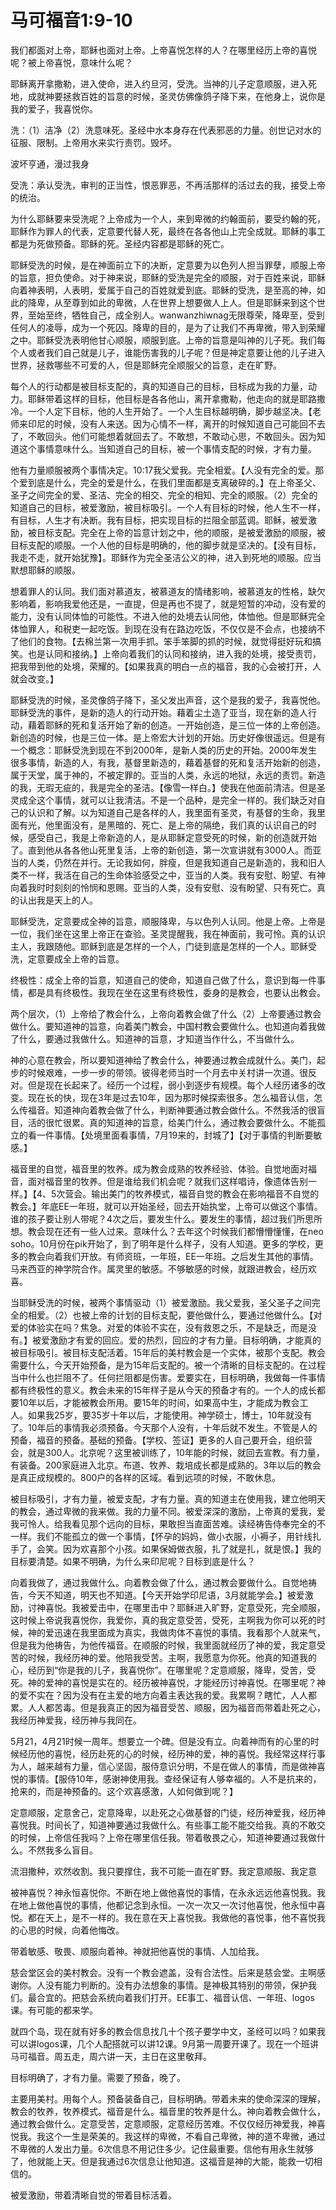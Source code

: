 # 马可福音1:9-10

我们都面对上帝，耶稣也面对上帝。上帝喜悦怎样的人？在哪里经历上帝的喜悦呢？被上帝喜悦，意味什么呢？

耶稣离开拿撒勒，进入使命，进入约旦河，受洗。当神的儿子定意顺服，进入死地，成就神要拯救百姓的旨意的时候，圣灵仿佛像鸽子降下来，在他身上，说你是我的爱子，我喜悦你。

洗：（1）洁净（2）洗意味死。圣经中水本身存在代表邪恶的力量。创世记对水的征服、限制。上帝用水来实行责罚。毁坏。

波坏亨通，漫过我身

受洗：承认受洗，审判的正当性，恨恶罪恶，不再活那样的活过去的我，接受上帝的统治。

为什么耶稣要来受洗呢？上帝成为一个人，来到卑微的约翰面前，要受约翰的死，耶稣作为罪人的代表，定意要代替人死，最终在各各他山上完全成就。耶稣的事工都是为死做预备。耶稣的死。圣经内容都是耶稣的死亡。

耶稣受洗的时候，是在神面前立下的决断，定意要为以色列人担当罪孽，顺服上帝的旨意，担负使命。对于神来说，耶稣的受洗是完全的顺服，对于百姓来说，耶稣向着神表明，人表明，爱属于自己的百姓就爱到底。耶稣的受洗，是至高的神，如此的降卑，从至尊到如此的卑微，人在世界上想要做人上人。但是耶稣来到这个世界，至始至终，牺牲自己，成全别人。wanwanzhiwnag无限尊荣，降卑至，受到任何人的凌辱，成为一个死囚。降卑的目的，是为了让我们不再卑微，带入到荣耀之中。耶稣受洗表明他甘心顺服，顺服到底。上帝的旨意是叫神的儿子死。我们每个人或者我们自己就是儿子，谁能伤害我的儿子呢？但是神定意要让他的儿子进入世界，拯救哪些不可爱的人，但是耶稣完全顺服父的旨意，走在旷野。

每个人的行动都是被目标支配的，真的知道自己的目标，目标成为我的力量，动力。耶稣带着这样的目标，他目标是各各他山，离开拿撒勒，他走向的就是耶路撒冷。一个人定下目标，他的人生开始了。一个人生目标越明确，脚步越坚决。【老师来印尼的时候，没有人来送。因为心情不一样，离开的时候知道自己可能回不去了，不敢回头。他们可能想着就回去了。不敢想，不敢动心思，不敢回头。因为知道这个事情意味什么。当知道自己的目标，被一个事情支配的时候，才有力量。

他有力量顺服被两个事情决定。10:17我父爱我。完全相爱。【人没有完全的爱。那个爱到底是什么，完全的爱是什么，在我们里面都是支离破碎的。】在上帝圣父、圣子之间完全的爱、圣洁、完全的相交、完全的相知、完全的顺服。（2）完全的知道自己的目标，被爱激励，被目标吸引。一个人有目标的时候，他人生不一样，有目标，人生才有决断。我有目标，把实现目标的拦阻全部蓝调。耶稣，被爱激励，被目标支配。完全在上帝的旨意计划之中，他的顺服，是被爱激励的顺服，被目标支配的顺服。一个人他的目标是明确的，他的脚步就是坚决的。【没有目标，我走不走，就开始犹豫】。耶稣作为完全圣洁公义的神，进入到死地的顺服。应当默想耶稣的顺服。

想着罪人的认同。我们面对慕道友，被慕道友的情绪影响，被慕道友的性格，缺欠影响着，影响我爱他还是，一直提，但是再也不提了，就是短暂的冲动，没有爱的能力，没有认同体恤的可能性。不进入他的处境去认同他，体恤他。但是耶稣完全体恤罪人，和税吏一起吃饭。到现在没有在路边吃饭，不仅仅是不会点，也接纳不了他们的食物。【去棉兰第一次用手抓。笨手笨脚的抓的时候，就觉得挺好玩和搞笑。也是认同和接纳。】上帝向着我们的认同和接纳，进入我的处境，接受责罚，把我带到他的处境，荣耀的。【如果我真的明白一点的福音，我的心会被打开，人就会改变。】

耶稣受洗的时候，圣灵像鸽子降下，圣父发出声音，这个是我的爱子，我喜悦他。耶稣受洗的事件，是新的造人的行动开始。藉着尘土造了亚当，现在新的造人行动，藉着耶稣的死和复活开始了新的创造。一开始创造，是三位一体的上帝创造。新创造的时候，也是三位一体。是上帝宏大计划的开始。历史好像很遥远。但是有一个概念：耶稣受洗到现在不到2000年，是新人类的历史的开始。2000年发生很多事情，新造的人，有我，基督里新造的，藉着基督的死和复活开始新的创造，属于天堂，属于神的，不被定罪的。亚当的人类，永远的地狱，永远的责罚。新造的我，无瑕无疵的，我是完全的圣洁。【像雪一样白。】使我在他面前清洁。但是圣灵成全这个事情，就可以让我清洁。不是一个品种，是完全一样的。我们缺乏对自己的认识和了解。以为知道自己是各样的人，我里面有圣灵，有基督的生命，我里面有光，他里面没有，是黑暗的、死亡、是上帝的隔绝，我们真的认识自己的时候，感受自己，我是上帝新造的人，是从耶稣定意受死的时候，新的创造就开始了。直到他从各各他山死里复活，上帝的新创造，第一次宣讲就有3000人。而亚当的人类，仍然在并行。无论我如何，胖瘦，但是我知道自己是新造的，我和旧人类不一样，我活在自己的生命体验感受之中，亚当的人类。我有安慰、盼望、有神向着我时时刻刻的怜悯和恩赐。亚当的人类，没有安慰、没有盼望、只有死亡。真的认出我是天上的人。

耶稣受洗，定意要成全神的旨意，顺服降卑，与以色列人认同。他是上帝。上帝是一位，我们坐在这里上帝正在查验。圣灵提醒我，我在神面前，我可怜。真的认识主人，我跟随他。耶稣到底是怎样的一个人，门徒到底是怎样的一个人。耶稣受洗，定意要成全上帝的旨意。

终极性：成全上帝的旨意，知道自己的使命，知道自己做了什么，意识到每一件事情，都是具有终极性。我现在坐在这里有终极性，委身的是教会，也要认出教会。

两个层次，（1）上帝给了教会什么，上帝向着教会做了什么（2）上帝要通过教会做什么。要知道神的旨意，向着美门教会，中国村教会要做什么。也知道向着我做了什么，要通过我做什么。知道神的旨意，才知道当作什么，不当做什么。

神的心意在教会，所以要知道神给了教会什么，神要通过教会成就什么。美门，起步的时候艰难，一步一步的带领。彼得老师当时一个月去中关村讲一次道。很反对。但是现在长起来了。经历一个过程，弱小到逐步有规模。每个人经历诸多的改变。现在长的快，现在3年是过去10年，因为那时候探索很多。怎么福音认信，怎么传福音。知道神向着教会做了什么，判断神要通过教会做什么。不然我活的很盲目，活的很忙很累。真的知道神的旨意，给美门什么，通过教会要做什么。不能孤立的看一件事情。【处境里面看事情，7月19来的，封城了】【对于事情的判断要敏感。】

福音里的自觉，福音里的牧养。成为教会成熟的牧养经验、体验。自觉地面对福音，面对福音里的牧养。但是谁给我们机会呢？就我们这样唱诗，像遗体告别一样。】【4、5次营会。输出美门的牧养模式，福音自觉的教会在影响福音不自觉的教会。】年底EE一年班，就可以开始圣经，回去开始执堂，上帝可以做这个事情。谁的孩子要让别人带呢？4次之后，要发生什么。要发生的事情，超过我们所思所想。教会现在还有一些人过来。意味什么？去年这个时候我们都懵懵懂懂，在neo soho。10月份在pik开始了，到了明年是什么样子，没有人知道。更多的学校，更多的教会向着我们开放。有师资班，一年班，EE一年班。之后发生其他的事情。马来西亚的神学院合作。属灵里的敏感。不够敏感的时候，就跟进教会，经历欢喜。

当耶稣受洗的时候，被两个事情驱动（1）被爱激励。我父爱我，圣父圣子之间完全的相爱。（2）也被上帝的计划的目标支配，要他做什么，要通过他做什么。【对爱的体验实在吗？焦急。对爱的体验不实在，没有救恩之乐，不是缺乏，而是没有。】被爱激励才有爱的回应。爱的热烈，回应的才有力量。目标明确，才能真的被目标吸引。被目标支配活着。15年后的美村教会是一个实体，被那个支配。教会需要什么，今天开始预备，是为15年后支配的。被一个清晰的目标支配的。在过程当中什么也拦阻不了。任何拦阻都是伤害。爱要实在，目标明确，我做每一件事情都有终极性的意义。教会未来的15年样子是从今天的预备才有的。一个人的成长都要10年以后，才能被教会所用。要15年的时间，如果高中生，才能成为教会工人。如果我25岁，要35岁十年以后，才能使用。神学硕士，博士，10年就没有了。10年后的事情我必须预备。今天那个人没有，十年后就不发生。不管是人的预备，福音的预备。基础的预备。【学校、签证】更多的人自己要开会，组织营会，就是300人。北京呢？这里被训练了，10年能的时候，就回去宣教。有力量，有装备。200家庭进入北京。布道、牧养、栽培成长都是成熟的。3年以后的教会是真正成规模的。800户的各样的区域。看到远项的时候，不敢休息。

被目标吸引，才有力量，被爱支配，才有力量。真的知道主在使用我，建立他明天的教会，通过卑微的我来做。我的力量不同。被爱深深的激励，上帝真的爱我，爱我可怜人。给我看见那个远向的目标，果敢担当直面苦难。读经祷告侍奉完全的不一样。我们不能孤立的做一个事情，【怀孕的妈妈，做小衣服，小褥子，用针线扎手了，会笑。因为欢喜那个小孩。如果保姆做衣服，扎了就是扎，就是恨。】我的目标要清楚。如果不明确，为什么来印尼呢？目标到底是什么？

向着我做了，通过我做什么。向着教会做了什么，通过教会要做什么。自觉地祷告，今天不知道，明天也不知道。【今天开始学印尼语，3月就能学会。】被爱激励，讨神喜悦。我被爱击中，在哪里击中？耶稣进入旷野，定意受死，完全顺服，这时候上帝说我喜悦你，我爱你，真的我定意受苦，受死，主啊我为你可以死的时候，神的爱迅速在我里面成为真实，我做肉体不喜悦的事情。我看那个人就来气，但是我为他祷告，为他传福音。在顺服的时候，我里面就经历了神的爱，我定意受苦的时候，我经历神的爱。他陪我受苦。主啊，我愿意为你死。他真的知道我的心，经历到“你是我的儿子，我喜悦你”。在哪里呢？定意顺服，降卑，受苦，受死。神的爱神的喜悦是实在的。经历被神喜悦，才能经历讨神喜悦。在哪里呢？神的爱不实在？因为没有在主爱的地方向着主表达我的爱。我累啊？瞎忙，人人都累。人人都苦毒。但是我真正的因为福音受苦、顺服，因为福音而带着赴死之心，我经历神爱我，经历神与我同在。

5月21，4月21时候一周年。想要立一个碑。但是没有立。向着神而有的心里的时候经历他的喜悦，经历赴死的心的时候，经历神的爱，神的喜悦。我经常这样行事为人，越来越有力量，信心坚固，服侍意识分明，不是在做人的事情，而是做神喜悦的事情。【服侍10年，感谢神使用我。查经保证有人够幸福的。人不是抗来的，抢来的，而是神预备的。这个欢喜感激，人如何做到呢？】

定意顺服，定意舍己，定意降卑，以赴死之心做基督的门徒，经历神爱我，经历神喜悦我。时间长了，知道神要通过我做什么。有些事工能不能交给我。真的不敢交的时候，上帝信任我吗？上帝在哪里信任我。带着敬畏之心，知道神要通过我做什么。不然我多么盲目。

流泪撒种，欢然收割。我只要撑住，我不可能一直在旷野。我定意顺服、我定意

被神喜悦？神永恒喜悦你。不断在地上做他喜悦的事情，在永永远远他喜悦我。我在地上做他喜悦的事情，他都记念到永恒。一次一次又一次讨他喜悦，他永恒中喜悦。都在天上，是不一样的。我在意在天上喜悦我。我做他的喜悦事，他不喜悦我的心思的时候，向着他悔改。

带着敏感、敬畏、顺服向着神。神就把他喜悦的事情、人加给我。

慈会堂区会的美村教会。没有一个教会遮盖，没有合法性。后来是慈会堂。主啊感谢你。人没有能力判断的。没有办法想象的事情。是神极其特别的带领，保护我们。最合宜的。把慈会系统向着我们打开。EE事工、福音认信、一年班、logos课。有可能的都来学。

就四个岛，现在就有好多的教会信息找几十个孩子要学中文，圣经可以吗？如果我可以讲logos课，几个人配搭就可以讲12课。9月第一周要开课了。现在一个班讲马可福音。周五走，周六讲一天，主日在这里敬拜。

目标明确了，才有力量。需要了预备，晚了。

主要用美村。用每个人。预备装备自己，目标明确。带着未来的使命深深的理解，教会的牧养，牧养模式。福音是什么。福音里的牧养是什么。神向着教会做什么，通过教会做什么。定意受苦，定意顺服，定意经历苦难。不仅仅经历神爱我，神喜悦我。我这个一生是荣美的。我这样的卑微，不看自己卑微，神的道不卑微，通过不卑微的人发出力量。6次信息不用记住多少。记住最重要。信他有用永生就够了，他就能上天。但是我通过6次信息让他知道。这福音是神的大能，能救一切相信的。

被爱激励，带着清晰自觉的带着目标活着。


